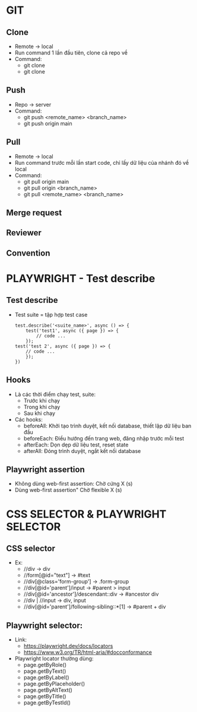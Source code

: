 # GIT

## Clone
- Remote -> local
- Run command 1 lần đầu tiên, clone cả repo về 
- Command: 
    - git clone <url> <project name>
    - git clone <url> <new name>

## Push
- Repo -> server
- Command: 
    - git push <remote_name> <branch_name>
    - git push origin main 

## Pull 
- Remote -> local
- Run command trước mỗi lần start code, chỉ lấy dữ liệu của nhánh đó về local 
- Command: 
    - git pull origin main 
    - git pull origin <branch_name>
    - git pull <remote_name> <branch_name>

## Merge request

## Reviewer

## Convention 


# PLAYWRIGHT - Test describe

## Test describe
- Test suite = tập hợp test case 
    ```
    test.describe('<suite_name>', async () => {
        test('test1', async ({ page }) => {
            // code ...
        });
    test('test 2', async ({ page }) => {
        // code ...
        });
    })

## Hooks 
- Là các thời điểm chạy test, suite: 
    - Trước khi chạy 
    - Trong khi chạy 
    - Sau khi chạy
- Các hooks: 
    - beforeAll: Khởi tạo trình duyệt, kết nối database, thiết lập dữ liệu ban đầu
    - beforeEach: Điều hướng đến trang web, đăng nhập trước mỗi test
    - afterEach: Dọn dẹp dữ liệu test, reset state
    - afterAll: Đóng trình duyệt, ngắt kết nối database

## Playwright assertion
- Không dùng web-first assertion: Chờ cứng X (s)
- Dùng web-first assertion" Chờ flexible X (s)


# CSS SELECTOR & PLAYWRIGHT SELECTOR
## CSS selector 
- Ex: 
    - //div -> div 
    - //form[@id="text"] -> #text
    - //div[@class='form-group'] -> .form-group
    - //div[@id='parent']/input -> #parent > input
    - //div[@id='ancestor']/descendant::div -> #ancestor div
    - //div | //input -> div, input 
    - //div[@id='parent']/following-sibling::*[1] -> #parent + div

## Playwright selector: 
- Link: 
    - https://playwright.dev/docs/locators 
    - https://www.w3.org/TR/html-aria/#docconformance 
- Playwright locator thường dùng: 
    - page.getByRole()
    - page.getByText()
    - page.getByLabel()
    - page.getByPlaceholder()
    - page.getByAltText()
    - page.getByTitle()
    - page.getByTestId()